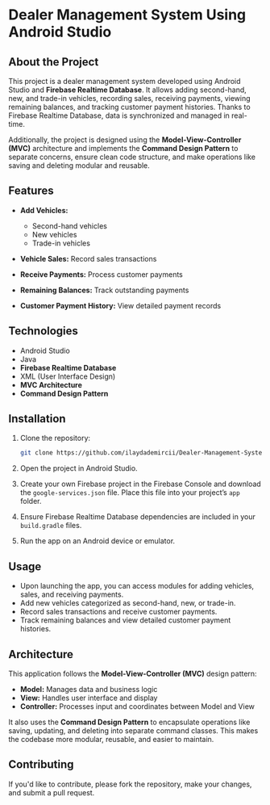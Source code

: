 # Dealer Management System Using Android Studio

## About the Project

This project is a dealer management system developed using Android Studio and **Firebase Realtime Database**.
It allows adding second-hand, new, and trade-in vehicles, recording sales, receiving payments, viewing remaining balances, and tracking customer payment histories.
Thanks to Firebase Realtime Database, data is synchronized and managed in real-time.

Additionally, the project is designed using the **Model-View-Controller (MVC)** architecture and implements the **Command Design Pattern** to separate concerns, ensure clean code structure, and make operations like saving and deleting modular and reusable.

## Features

* **Add Vehicles:**

  * Second-hand vehicles
  * New vehicles
  * Trade-in vehicles
* **Vehicle Sales:** Record sales transactions
* **Receive Payments:** Process customer payments
* **Remaining Balances:** Track outstanding payments
* **Customer Payment History:** View detailed payment records

## Technologies

* Android Studio
* Java
* **Firebase Realtime Database**
* XML (User Interface Design)
* **MVC Architecture**
* **Command Design Pattern**

## Installation

1. Clone the repository:

   ```bash
   git clone https://github.com/ilaydademircii/Dealer-Management-System-Using-Android-Studio.git
   ```
2. Open the project in Android Studio.
3. Create your own Firebase project in the Firebase Console and download the `google-services.json` file. Place this file into your project’s `app` folder.
4. Ensure Firebase Realtime Database dependencies are included in your `build.gradle` files.
5. Run the app on an Android device or emulator.

## Usage

* Upon launching the app, you can access modules for adding vehicles, sales, and receiving payments.
* Add new vehicles categorized as second-hand, new, or trade-in.
* Record sales transactions and receive customer payments.
* Track remaining balances and view detailed customer payment histories.

## Architecture

This application follows the **Model-View-Controller (MVC)** design pattern:

* **Model:** Manages data and business logic
* **View:** Handles user interface and display
* **Controller:** Processes input and coordinates between Model and View

It also uses the **Command Design Pattern** to encapsulate operations like saving, updating, and deleting into separate command classes. This makes the codebase more modular, reusable, and easier to maintain.

## Contributing

If you'd like to contribute, please fork the repository, make your changes, and submit a pull request.
